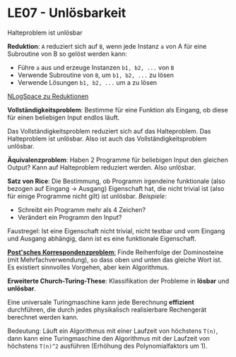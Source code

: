 # LE07 - Unlösbarkeit

Halteproblem ist unlösbar

**Reduktion**: `A` reduziert sich auf `B`, wenn jede Instanz `a` von A für eine Subroutine von B so gelöst werden kann:
- Führe `a` aus und erzeuge Instanzen `b1, b2, ...` von `B`
- Verwende Subroutine von `B`, um `b1, b2, ...` zu lösen
- Verwende Lösungen `b1, b2, ...` um a zu lösen

[NLogSpace zu Reduktionen](https://youtu.be/zYcvoE_OLx4)

**Vollständigkeitsproblem**: Bestimme für eine Funktion als Eingang, ob diese für einen beliebigen Input endlos läuft.

Das Vollständigkeitsproblem reduziert sich auf das Halteproblem. Das Halteproblem ist unlösbar. Also ist auch das Vollständigkeitsproblem unlösbar.

**Äquivalenzproblem**: Haben 2 Programme für beliebigen Input den gleichen Output? Kann auf Halteproblem reduziert werden. Also unlösbar.

**Satz von Rice**: Die Bestimmung, ob Programm irgendeine funktionale (also bezogen auf Eingang -> Ausgang) Eigenschaft hat, die nicht trivial ist (also für einige Programme nicht gilt) ist unlösbar. *Beispiele*:
- Schreibt ein Programm mehr als 4 Zeichen?
- Verändert ein Programm den Input?

Faustregel: Ist eine Eigenschaft nicht trivial, nicht testbar und vom Eingang und Ausgang abhängig, dann ist es eine funktionale Eigenschaft.

[**Post'sches Korrespondenzproblem**:](https://www.youtube.com/watch?v=TSHif35mq1Q&ab_channel=NLogSpace)
Finde Reihenfolge der Dominosteine (mit Mehrfachverwendung), so dass oben und unten das gleiche Wort ist. Es existiert sinnvolles Vorgehen, aber kein Algorithmus.

**Erweiterte Church-Turing-These**: Klassifikation der Probleme in **lösbar** und **unlösbar**.

Eine universale Turingmaschine kann jede Berechnung **effizient** durchführen, die durch jedes physikalisch realisierbare Rechengerät berechnet werden kann.

Bedeutung: Läuft ein Algorithmus mit einer Laufzeit von höchstens `T(n)`, dann kann eine Turingmaschine den Algorithmus mit der Laufzeit von höchstens `T(n)^2` ausführen (Erhöhung des Polynomialfaktors um 1).
